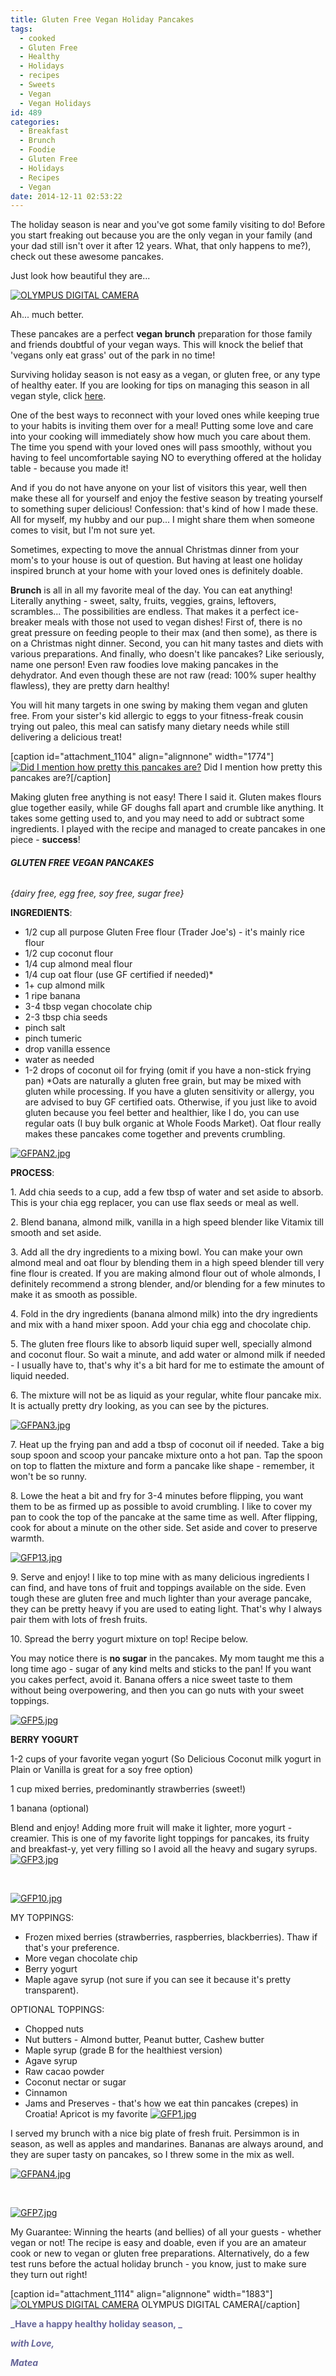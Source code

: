 ```yaml
---
title: Gluten Free Vegan Holiday Pancakes
tags:
  - cooked
  - Gluten Free
  - Healthy
  - Holidays
  - recipes
  - Sweets
  - Vegan
  - Vegan Holidays
id: 489
categories:
  - Breakfast
  - Brunch
  - Foodie
  - Gluten Free
  - Holidays
  - Recipes
  - Vegan
date: 2014-12-11 02:53:22
---
```


The holiday season is near and you've got some family visiting to do! Before you start freaking out because you are the only vegan in your family (and your dad still isn't over it after 12 years. What, that only happens to me?), check out these awesome pancakes.

Just look how beautiful they are...

[![OLYMPUS DIGITAL CAMERA](http://girlintheraw.com/wp-content/uploads/2014/12/GFP4.jpg)](http://girlintheraw.com/wp-content/uploads/2014/12/GFP4.jpg)

Ah... much better.

These pancakes are a perfect **vegan brunch** preparation for those family and friends doubtful of your vegan ways. This will knock the belief that 'vegans only eat grass' out of the park in no time!

Surviving holiday season is not easy as a vegan, or gluten free, or any type of healthy eater. If you are looking for tips on managing this season in all vegan style, click [here](http://girlintheraw.com/?p=462 "Vegan’s guide to surviving the holiday season").

One of the best ways to reconnect with your loved ones while keeping true to your habits is inviting them over for a meal! Putting some love and care into your cooking will immediately show how much you care about them. The time you spend with your loved ones will pass smoothly, without you having to feel uncomfortable saying NO to everything offered at the holiday table - because you made it!

And if you do not have anyone on your list of visitors this year, well then make these all for yourself and enjoy the festive season by treating yourself to something super delicious! Confession: that's kind of how I made these. All for myself, my hubby and our pup... I might share them when someone comes to visit, but I'm not sure yet.

Sometimes, expecting to move the annual Christmas dinner from your mom's to your house is out of question. But having at least one holiday inspired brunch at your home with your loved ones is definitely doable.

**Brunch** is all in all my favorite meal of the day. You can eat anything! Literally anything - sweet, salty, fruits, veggies, grains, leftovers, scrambles... The possibilities are endless. That makes it a perfect ice-breaker meals with those not used to vegan dishes! First of, there is no great pressure on feeding people to their max (and then some), as there is on a Christmas night dinner. Second, you can hit many tastes and diets with various preparations. And finally, who doesn't like pancakes? Like seriously, name one person! Even raw foodies love making pancakes in the dehydrator. And even though these are not raw (read: 100% super healthy flawless), they are pretty darn healthy!

You will hit many targets in one swing by making them vegan and gluten free. From your sister's kid allergic to eggs to your fitness-freak cousin trying out paleo, this meal can satisfy many dietary needs while still delivering a delicious treat!

[caption id="attachment_1104" align="alignnone" width="1774"][![Did I mention how pretty this pancakes are?](http://girlintheraw.com/wp-content/uploads/2014/12/GFPAN5.jpg)](http://girlintheraw.com/wp-content/uploads/2014/12/GFPAN5.jpg) Did I mention how pretty this pancakes are?[/caption]

Making gluten free anything is not easy! There I said it. Gluten makes flours glue together easily, while GF doughs fall apart and crumble like anything. It takes some getting used to, and you may need to add or subtract some ingredients. I played with the recipe and managed to create pancakes in one piece - **success**!

###### **GLUTEN FREE VEGAN PANCAKES**

_{dairy free, egg free, soy free, sugar free}_

**INGREDIENTS**:

*   1/2 cup all purpose Gluten Free flour (Trader Joe's) - it's mainly rice flour
*   1/2 cup coconut flour
*   1/4 cup almond meal flour
*   1/4 cup oat flour (use GF certified if needed)*
*   1+ cup almond milk
*   1 ripe banana
*   3-4 tbsp vegan chocolate chip
*   2-3 tbsp chia seeds
*   pinch salt
*   pinch tumeric
*   drop vanilla essence
*   water as needed
*   1-2 drops of coconut oil for frying (omit if you have a non-stick frying pan)
*Oats are naturally a gluten free grain, but may be mixed with gluten while processing. If you have a gluten sensitivity or allergy, you are advised to buy GF certified oats. Otherwise, if you just like to avoid gluten because you feel better and healthier, like I do, you can use regular oats (I buy bulk organic at Whole Foods Market). Oat flour really makes these pancakes come together and prevents crumbling.

[![GFPAN2.jpg](http://girlintheraw.com/wp-content/uploads/2014/12/GFPAN2.jpg)](http://girlintheraw.com/wp-content/uploads/2014/12/GFPAN2.jpg)

**PROCESS**:

1\. Add chia seeds to a cup, add a few tbsp of water and set aside to absorb. This is your chia egg replacer, you can use flax seeds or meal as well.

2\. Blend banana, almond milk, vanilla in a high speed blender like Vitamix till smooth and set aside.

3\. Add all the dry ingredients to a mixing bowl. You can make your own almond meal and oat flour by blending them in a high speed blender till very fine flour is created. If you are making almond flour out of whole almonds, I definitely recommend a strong blender, and/or blending for a few minutes to make it as smooth as possible.

4\. Fold in the dry ingredients (banana almond milk) into the dry ingredients and mix with a hand mixer spoon. Add your chia egg and chocolate chip.

5\. The gluten free flours like to absorb liquid super well, specially almond and coconut flour. So wait a minute, and add water or almond milk if needed - I usually have to, that's why it's a bit hard for me to estimate the amount of liquid needed.

6\. The mixture will not be as liquid as your regular, white flour pancake mix. It is actually pretty dry looking, as you can see by the pictures.

[![ GFPAN3.jpg](http://girlintheraw.com/wp-content/uploads/2014/12/GFPAN3.jpg)](http://girlintheraw.com/wp-content/uploads/2014/12/GFPAN3.jpg)

7\. Heat up the frying pan and add a tbsp of coconut oil if needed. Take a big soup spoon and scoop your pancake mixture onto a hot pan. Tap the spoon on top to flatten the mixture and form a pancake like shape - remember, it won't be so runny.

8\. Lowe the heat a bit and fry for 3-4 minutes before flipping, you want them to be as firmed up as possible to avoid crumbling. I like to cover my pan to cook the top of the pancake at the same time as well. After flipping, cook for about a minute on the other side. Set aside and cover to preserve warmth.

[![GFP13.jpg](http://girlintheraw.com/wp-content/uploads/2014/12/GFP13.jpg)](http://girlintheraw.com/wp-content/uploads/2014/12/GFP13.jpg)

9\. Serve and enjoy! I like to top mine with as many delicious ingredients I can find, and have tons of fruit and toppings available on the side. Even tough these are gluten free and much lighter than your average pancake, they can be pretty heavy if you are used to eating light. That's why I always pair them with lots of fresh fruits.

10\. Spread the berry yogurt mixture on top! Recipe below.

You may notice there is **no sugar** in the pancakes. My mom taught me this a long time ago - sugar of any kind melts and sticks to the pan! If you want you cakes perfect, avoid it. Banana offers a nice sweet taste to them without being overpowering, and then you can go nuts with your sweet toppings.

[![GFP5.jpg](http://girlintheraw.com/wp-content/uploads/2014/12/GFP5.jpg)](http://girlintheraw.com/wp-content/uploads/2014/12/GFP5.jpg)

**BERRY YOGURT**

1-2 cups of your favorite vegan yogurt (So Delicious Coconut milk yogurt in Plain or Vanilla is great for a soy free option)

1 cup mixed berries, predominantly strawberries (sweet!)

1 banana (optional)

Blend and enjoy! Adding more fruit will make it lighter, more yogurt - creamier. This is one of my favorite light toppings for pancakes, its fruity and breakfast-y, yet very filling so I avoid all the heavy and sugary syrups.[![GFP3.jpg](http://girlintheraw.com/wp-content/uploads/2014/12/GFP3.jpg)](http://girlintheraw.com/wp-content/uploads/2014/12/GFP3.jpg)

&nbsp;

[![GFP10.jpg](http://girlintheraw.com/wp-content/uploads/2014/12/GFP10.jpg)](http://girlintheraw.com/wp-content/uploads/2014/12/GFP10.jpg)

MY TOPPINGS:

*   Frozen mixed berries (strawberries, raspberries, blackberries). Thaw if that's your preference.
*   More vegan chocolate chip
*   Berry yogurt
*   Maple agave syrup (not sure if you can see it because it's pretty transparent).
&nbsp;

OPTIONAL TOPPINGS:

*   Chopped nuts
*   Nut butters - Almond butter, Peanut butter, Cashew butter
*   Maple syrup (grade B for the healthiest version)
*   Agave syrup
*   Raw cacao powder
*   Coconut nectar or sugar
*   Cinnamon
*   Jams and Preserves - that's how we eat thin pancakes (crepes) in Croatia! Apricot is my favorite
[![GFP1.jpg](http://girlintheraw.com/wp-content/uploads/2014/12/GFP1.jpg)](http://girlintheraw.com/wp-content/uploads/2014/12/GFP1.jpg)

I served my brunch with a nice big plate of fresh fruit. Persimmon is in season, as well as apples and mandarines. Bananas are always around, and they are super tasty on pancakes, so I threw some in the mix as well.

[![GFPAN4.jpg](http://girlintheraw.com/wp-content/uploads/2014/12/GFPAN4.jpg)](http://girlintheraw.com/wp-content/uploads/2014/12/GFPAN4.jpg)

&nbsp;

[![GFP7.jpg](http://girlintheraw.com/wp-content/uploads/2014/12/GFP7.jpg)](http://girlintheraw.com/wp-content/uploads/2014/12/GFP7.jpg)

My Guarantee: Winning the hearts (and bellies) of all your guests - whether vegan or not! The recipe is easy and doable, even if you are an amateur cook or new to vegan or gluten free preparations. Alternatively, do a few test runs before the actual holiday brunch - you know, just to make sure they turn out right!

[caption id="attachment_1114" align="alignnone" width="1883"][![OLYMPUS DIGITAL CAMERA](http://girlintheraw.com/wp-content/uploads/2014/12/GFP41.jpg)](http://girlintheraw.com/wp-content/uploads/2014/12/GFP41.jpg) OLYMPUS DIGITAL CAMERA[/caption]

**<span style="color: #666699;">_Have a happy healthy holiday season, _</span>**

**<span style="color: #666699;">_with Love,_</span>**

**<span style="color: #666699;">_Matea_</span>**